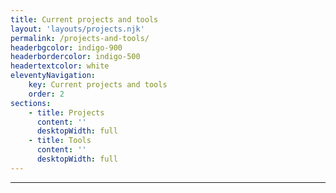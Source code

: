```yaml
---
title: Current projects and tools
layout: 'layouts/projects.njk'
permalink: /projects-and-tools/
headerbgcolor: indigo-900
headerbordercolor: indigo-500
headertextcolor: white
eleventyNavigation:
    key: Current projects and tools
    order: 2
sections:
    - title: Projects
      content: ''
      desktopWidth: full
    - title: Tools
      content: ''
      desktopWidth: full
---
```

***
